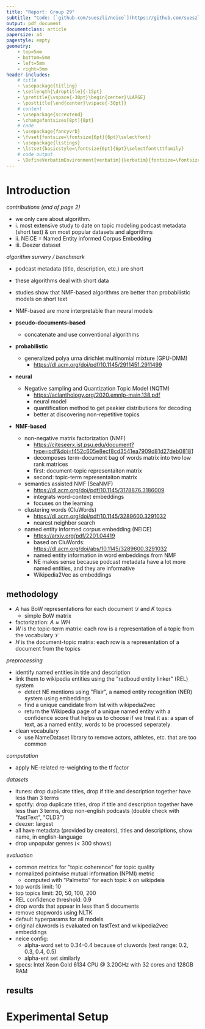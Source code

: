 ```yaml
---
title: "Report: Group 29"
subtitle: "Code: [`github.com/sueszli/neice`](https://github.com/sueszli/neice)"
output: pdf_document
documentclass: article
papersize: a4
pagestyle: empty
geometry:
    - top=5mm
    - bottom=5mm
    - left=5mm
    - right=5mm
header-includes:
    # title
    - \usepackage{titling}
    - \setlength{\droptitle}{-15pt}
    - \pretitle{\vspace{-30pt}\begin{center}\LARGE}
    - \posttitle{\end{center}\vspace{-30pt}}    
    # content
    - \usepackage{scrextend}
    - \changefontsizes[8pt]{8pt}
    # code
    - \usepackage{fancyvrb}
    - \fvset{fontsize=\fontsize{6pt}{6pt}\selectfont}
    - \usepackage{listings}
    - \lstset{basicstyle=\fontsize{6pt}{6pt}\selectfont\ttfamily}
    # code output
    - \DefineVerbatimEnvironment{verbatim}{Verbatim}{fontsize=\fontsize{6pt}{6pt}}
---
```


<!--

confirm the numbers reported / show inconsistencies
- existing codebased / previous attempts shouldn't influence results (try from scratch)
- statistically significant differences (significance tests, confidence intervals, p values, etc. variance)
- were experiments run multiple times (ie. different seeds for data splits)
- was variance reported
- were significance tests performed
- do conclusions hold with different seeds

report
- max 6 pages with template

machine readable report
- another file format (will be announced early january)

upload everything to zenodo
- will be public

short presentation
- 180s
- 4-5 slides
-->

# Introduction

<!-- information given in paper -->

<!-- https://arxiv.org/pdf/2201.04419 -->

*contributions (end of page 2)*

- we only care about algorithm.
- i. most extensive study to date on topic modeling podcast metadata (short text) & on most popular datasets and algorithms
- ii. NEiCE = Named Entity informed Corpus Embedding
- iii. Deezer dataset

*algorithm survery / benchmark*

- podcast metadata (title, description, etc.) are short
- these algorithms deal with short data
- studies show that NMF-based algorithms are better than probabilistic models on short text
- NMF-based are more interpretable than neural models

- **pseudo-documents-based**
    - concatenate and use conventional algorithms
- **probabilistic**
    - generalized polya urna dirichlet multinomial mixture (GPU-DMM)
        - https://dl.acm.org/doi/pdf/10.1145/2911451.2911499
- **neural**
    - Negative sampling and Quantization Topic Model (NQTM)
        - https://aclanthology.org/2020.emnlp-main.138.pdf
        - neural model
        - quantification method to get peakier distributions for decoding
        - better at discovering non-repetitive topics
- **NMF-based**
    - non-negative matrix factorization (NMF)
        - https://citeseerx.ist.psu.edu/document?type=pdf&doi=f452c605e8ecf8cd3541ea7909d81d27deb08181
        - decomposes term-document bag of words matrix into two low rank matrices
        - first: document-topic representaiton matrix
        - second: topic-term representaiton matrix 
    - semantics assisted NMF (SeaNMF)
        - https://dl.acm.org/doi/pdf/10.1145/3178876.3186009
        - integrats word-context embeddings
        - focuses on the learning
    - clustering words (CluWords)
        - https://dl.acm.org/doi/pdf/10.1145/3289600.3291032
        - nearest neighbor search
    - named entity informed corpus embedding (NEiCE)
        - https://arxiv.org/pdf/2201.04419
        - based on CluWords: https://dl.acm.org/doi/abs/10.1145/3289600.3291032
        - named entity information in word embeddings from NMF
        - NE makes sense because podcast metadata have a lot more named entities, and they are informative
        - Wikipedia2Vec as embeddings

## methodology

- $A$ has BoW representations for each document $\mathcal{D}$ and $K$ topics
    - simple BoW matrix
- factorization: $A \approx WH$
- $W$ is the topic-term matrix: each row is a representation of a topic from the vocabulary $\mathcal{V}$
- $H$ is the document-topic matrix: each row is a representation of a document from the topics

*preprocessing*

- identify named entities in title and description
- link them to wikipedia entities using the "radboud entity linker" (REL) system
    - detect NE mentions using "Flair", a named entity recognition (NER) system using embeddings
    - find a unique candidate from list with wikipedia2vec
    - return the Wikipedia page of a unique named entity with a confidence score that helps us to choose if we treat it as: a span of text, as a named entity, words to be processed seperately
- clean vocabulary
    - use NameDataset library to remove actors, athletes, etc. that are too common

*computation*

- apply NE-related re-weighting to the tf factor

*datasets*

- itunes: drop duplicate titles, drop if title and description together have less than 3 terms
- spotify: drop duplicate titles, drop if title and description together have less than 3 terms, drop non-english podcasts (double check with "fastText", "CLD3")
- deezer: largest
- all have metadata (provided by creators), titles and descriptions, show name, in english-language
- drop unpopular genres (< 300 shows)

*evaluation*

- common metrics for "topic coherence" for topic quality
- normalized pointwise mutual information (NPMI) metric
    - computed with "Palmetto" for each topic $k$ on wikipdeia
- top words limit: 10
- top topics limit: 20, 50, 100, 200
- REL confidence threshold: 0.9
- drop words that appear in less than 5 documents
- remove stopwords using NLTK
- default hyperparams for all models
- original cluwords is evaluated on fastText and wikipedia2vec embeddings
- neice config:
    - alpha-word set to 0.34-0.4 because of cluwords (test range: 0.2, 0.3, 0.4, 0.5)
    - alpha-ent set similarly
- specs: Intel Xeon Gold 6134 CPU @ 3.20GHz with 32 cores and 128GB RAM

## results

# Experimental Setup

<!-- steps necessary to reproduce results -->
